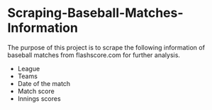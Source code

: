 # Scraping-Baseball-Matches-Information
The purpose of this project is to scrape the following information of baseball matches from flashscore.com for further analysis.
- League
- Teams
- Date of the match
- Match score
- Innings scores
